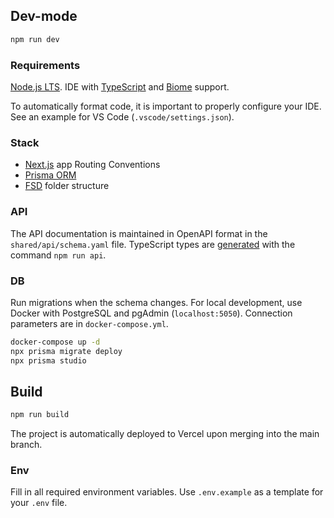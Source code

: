 ## Dev-mode

```sh
npm run dev
```

### Requirements

[Node.js LTS](https://nodejs.org). IDE with [TypeScript](https://code.visualstudio.com/docs/languages/typescript) and [Biome](https://biomejs.dev/guides/integrate-in-editor/) support.

To automatically format code, it is important to properly configure your IDE. See an example for VS Code (`.vscode/settings.json`).

### Stack

- [Next.js](https://nextjs.org/docs/getting-started/project-structure#app-routing-conventions) app Routing Conventions
- [Prisma ORM](https://www.prisma.io/docs/orm/overview/introduction/what-is-prisma)
- [FSD](https://feature-sliced.design/ru/docs/get-started/overview) folder structure

### API

The API documentation is maintained in OpenAPI format in the `shared/api/schema.yaml` file. TypeScript types are [generated](https://www.npmjs.com/package/openapi-typescript) with the command `npm run api`.

### DB

Run migrations when the schema changes. For local development, use Docker with PostgreSQL and pgAdmin (`localhost:5050`). Connection parameters are in `docker-compose.yml`.

```sh
docker-compose up -d
npx prisma migrate deploy
npx prisma studio
```

## Build

```sh
npm run build
```

The project is automatically deployed to Vercel upon merging into the main branch.

### Env

Fill in all required environment variables. Use `.env.example` as a template for your `.env` file.
